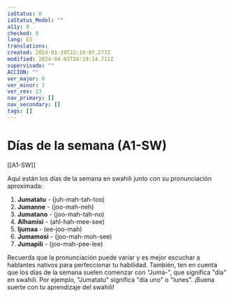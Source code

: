 ```yaml
---
iaStatus: 0
iaStatus_Model: ""
a11y: 0
checked: 0
lang: ES
translations: 
created: 2024-01-19T22:19:07.277Z
modified: 2024-04-03T20:19:14.711Z
supervisado: ""
ACCION: ""
ver_major: 0
ver_minor: 1
ver_rev: 23
nav_primary: []
nav_secondary: []
tags: []
---
```

# Días de la semana (A1-SW)

[[A1-SW]]

Aquí están los días de la semana en swahili junto con su pronunciación aproximada:

1. **Jumatatu** - (juh-mah-tah-too)
2. **Jumanne** - (joo-mah-neh)
3. **Jumatano** - (joo-mah-tah-no)
4. **Alhamisi** - (ahl-hah-mee-see)
5. **Ijumaa** - (ee-joo-mah)
6. **Jumamosi** - (joo-mah-moh-see)
7. **Jumapili** - (joo-mah-pee-lee)

Recuerda que la pronunciación puede variar y es mejor escuchar a hablantes nativos para perfeccionar tu habilidad. También, ten en cuenta que los días de la semana suelen comenzar con "Juma-", que significa "día" en swahili. Por ejemplo, "Jumatatu" significa "día uno" o "lunes". ¡Buena suerte con tu aprendizaje del swahili!